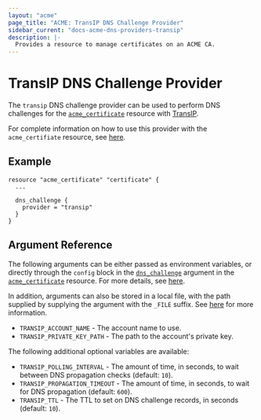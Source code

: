 ```yaml
---
layout: "acme"
page_title: "ACME: TransIP DNS Challenge Provider"
sidebar_current: "docs-acme-dns-providers-transip"
description: |-
  Provides a resource to manage certificates on an ACME CA.
---
```


# TransIP DNS Challenge Provider

The `transip` DNS challenge provider can be used to perform DNS challenges for
the [`acme_certificate`][resource-acme-certificate] resource with
[TransIP][provider-service-page].

[resource-acme-certificate]: /docs/providers/acme/r/certificate.html
[provider-service-page]: https://www.transip.nl/

For complete information on how to use this provider with the `acme_certifiate`
resource, see [here][resource-acme-certificate-dns-challenges].

[resource-acme-certificate-dns-challenges]: /docs/providers/acme/r/certificate.html#using-dns-challenges

## Example

```hcl
resource "acme_certificate" "certificate" {
  ...

  dns_challenge {
    provider = "transip"
  }
}
```

## Argument Reference

The following arguments can be either passed as environment variables, or
directly through the `config` block in the
[`dns_challenge`][resource-acme-certificate-dns-challenge-arg] argument in the
[`acme_certificate`][resource-acme-certificate] resource. For more details, see
[here][resource-acme-certificate-dns-challenges].

[resource-acme-certificate-dns-challenge-arg]: /docs/providers/acme/r/certificate.html#dns_challenge

In addition, arguments can also be stored in a local file, with the path
supplied by supplying the argument with the `_FILE` suffix. See
[here][acme-certificate-file-arg-example] for more information.

[acme-certificate-file-arg-example]: /docs/providers/acme/r/certificate.html#using-variable-files-for-provider-arguments

* `TRANSIP_ACCOUNT_NAME` - The account name to use.
* `TRANSIP_PRIVATE_KEY_PATH` - The path to the account's private key.

The following additional optional variables are available:

* `TRANSIP_POLLING_INTERVAL` - The amount of time, in seconds, to wait between
  DNS propagation checks (default: `10`).
* `TRANSIP_PROPAGATION_TIMEOUT` - The amount of time, in seconds, to wait for
  DNS propagation (default: `600`).
* `TRANSIP_TTL` - The TTL to set on DNS challenge records, in seconds (default:
  `10`).

